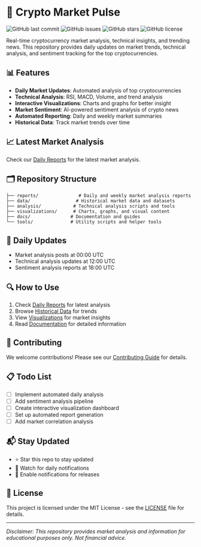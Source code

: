 # 🚀 Crypto Market Pulse

![GitHub last commit](https://img.shields.io/github/last-commit/SnypeAI/crypto-market-pulse)
![GitHub issues](https://img.shields.io/github/issues/SnypeAI/crypto-market-pulse)
![GitHub stars](https://img.shields.io/github/stars/SnypeAI/crypto-market-pulse)
![GitHub license](https://img.shields.io/github/license/SnypeAI/crypto-market-pulse)

Real-time cryptocurrency market analysis, technical insights, and trending news. This repository provides daily updates on market trends, technical analysis, and sentiment tracking for the top cryptocurrencies.

## 📊 Features

- **Daily Market Updates**: Automated analysis of top cryptocurrencies
- **Technical Analysis**: RSI, MACD, Volume, and trend analysis
- **Interactive Visualizations**: Charts and graphs for better insight
- **Market Sentiment**: AI-powered sentiment analysis of crypto news
- **Automated Reporting**: Daily and weekly market summaries
- **Historical Data**: Track market trends over time

## 📈 Latest Market Analysis

Check our [Daily Reports](/reports) for the latest market analysis.

## 🗂️ Repository Structure

```
├── reports/               # Daily and weekly market analysis reports
├── data/                 # Historical market data and datasets
├── analysis/            # Technical analysis scripts and tools
├── visualizations/      # Charts, graphs, and visual content
├── docs/               # Documentation and guides
└── tools/              # Utility scripts and helper tools
```

## 📅 Daily Updates

- Market analysis posts at 00:00 UTC
- Technical analysis updates at 12:00 UTC
- Sentiment analysis reports at 18:00 UTC

## 🔍 How to Use

1. Check [Daily Reports](/reports) for latest analysis
2. Browse [Historical Data](/data) for trends
3. View [Visualizations](/visualizations) for market insights
4. Read [Documentation](/docs) for detailed information

## 🤝 Contributing

We welcome contributions! Please see our [Contributing Guide](CONTRIBUTING.md) for details.

## 📋 Todo List

- [ ] Implement automated daily analysis
- [ ] Add sentiment analysis pipeline
- [ ] Create interactive visualization dashboard
- [ ] Set up automated report generation
- [ ] Add market correlation analysis

## 📬 Stay Updated

- ⭐ Star this repo to stay updated
- 👀 Watch for daily notifications
- 🔔 Enable notifications for releases

## 📜 License

This project is licensed under the MIT License - see the [LICENSE](LICENSE) file for details.

---

*Disclaimer: This repository provides market analysis and information for educational purposes only. Not financial advice.*